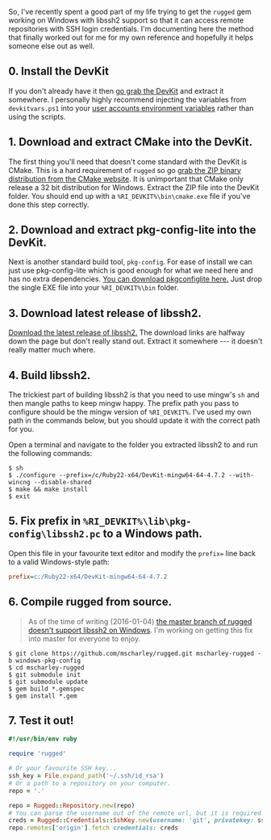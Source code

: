 So, I've recently spent a good part of my life trying to get the `rugged` gem working on Windows with libssh2 support
so that it can access remote repositories with SSH login credentials. I'm documenting here the method that finally
worked out for me for my own reference and hopefully it helps someone else out as well.


## 0. Install the DevKit

If you don't already have it then [go grab the DevKit][ri-devkit] and extract it somewhere. I personally highly
recommend injecting the variables from `devkitvars.ps1` into your [user accounts environment variables][env-setup]
rather than using the scripts.

  [ri-devkit]: http://rubyinstaller.org/downloads/
  [env-setup]: https://superuser.com/questions/25037/change-environment-variables-as-standard-user


## 1. Download and extract CMake into the DevKit.

The first thing you'll need that doesn't come standard with the DevKit is CMake. This is a hard requirement of `rugged`
so go [grab the ZIP binary distribution from the CMake website][cmake-download]. It is unimportant that CMake only
release a 32 bit distribution for Windows. Extract the ZIP file into the DevKit folder. You should end up with a
`%RI_DEVKIT%\bin\cmake.exe` file if you've done this step correctly.

  [cmake-download]: https://cmake.org/download/


## 2. Download and extract pkg-config-lite into the DevKit.

Next is another standard build tool, `pkg-config`. For ease of install we can just use pkg-config-lite which is good
enough for what we need here and has no extra dependencies. [You can download pkgconfiglite here.][pkgconfig-download]
Just drop the single EXE file into your `%RI_DEVKIT%\bin` folder.

  [pkgconfig-download]: http://sourceforge.net/projects/pkgconfiglite/files/


## 3. Download latest release of libssh2.

[Download the latest release of libssh2.][libssh2] The download links are halfway down the page but don't really stand
out. Extract it somewhere --- it doesn't really matter much where.

  [libssh2]: http://libssh2.org/


## 4. Build libssh2.

The trickiest part of building libssh2 is that you need to use mingw's `sh` and then mangle paths to keep mingw happy.
The prefix path you pass to configure should be the mingw version of `%RI_DEVKIT%`. I've used my own path in the
commands below, but you should update it with the correct path for you.

Open a terminal and navigate to the folder you extracted libssh2 to and run the following commands:

``` console
$ sh
$ ./configure --prefix=/c/Ruby22-x64/DevKit-mingw64-64-4.7.2 --with-wincng --disable-shared
$ make && make install
$ exit
```


## 5. Fix prefix in `%RI_DEVKIT%\lib\pkg-config\libssh2.pc` to a Windows path.

Open this file in your favourite text editor and modify the `prefix=` line back to a valid Windows-style path:

```ini
prefix=c:/Ruby22-x64/DevKit-mingw64-64-4.7.2
```


## 6. Compile rugged from source.

> As of the time of writing (2016-01-04) [the master branch of rugged doesn't support libssh2 on Windows](libgit2/rugged#559).
> I'm working on getting this fix into master for everyone to enjoy.

``` console
$ git clone https://github.com/mscharley/rugged.git mscharley-rugged -b windows-pkg-config
$ cd mscharley-rugged
$ git submodule init
$ git submodule update
$ gem build *.gemspec
$ gem install *.gem
```

  [libgit2/rugged#559]: https://github.com/libgit2/rugged/pull/559
  [rugged-src]: https://github.com/mscharley/rugged/archive/windows-pkg-config.zip


## 7. Test it out!

``` ruby
#!/usr/bin/env ruby

require 'rugged'

# Or your favourite SSH key...
ssh_key = File.expand_path('~/.ssh/id_rsa')
# Or a path to a repository on your computer.
repo = '.'

repo = Rugged::Repository.new(repo)
# You can parse the username out of the remote url, but it is required here.
creds = Rugged::Credentials::SshKey.new(username: 'git', privatekey: ssh_key)
repo.remotes['origin'].fetch credentials: creds
```

